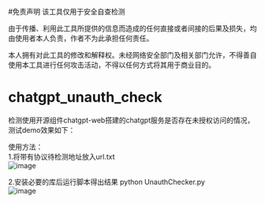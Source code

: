 #免责声明
该工具仅用于安全自查检测<br>

由于传播、利用此工具所提供的信息而造成的任何直接或者间接的后果及损失，均由使用者本人负责，作者不为此承担任何责任。<br>

本人拥有对此工具的修改和解释权。未经网络安全部门及相关部门允许，不得善自使用本工具进行任何攻击活动，不得以任何方式将其用于商业目的。<br>


# chatgpt_unauth_check
检测使用开源组件chatgpt-web搭建的chatgpt服务是否存在未授权访问的情况，测试demo效果如下：

使用方法：<br>
1.将带有协议待检测地址放入url.txt<br>
![image](https://github.com/cpkkcb/chatgpt_unauth_check/assets/31617622/876666cb-26be-4dc4-a52a-8a96d6e49b3c)
<br>

2.安装必要的库后运行脚本得出结果 python UnauthChecker.py  <br>
![image](https://github.com/cpkkcb/chatgpt_unauth_check/assets/31617622/b698bf50-470c-46bd-84e6-1bbbb583606d)




